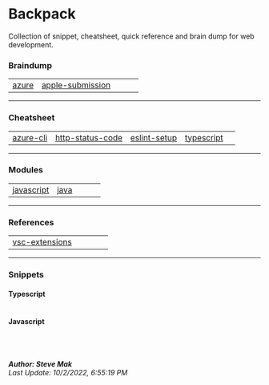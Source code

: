 # Backpack

Collection of snippet, cheatsheet, quick reference and brain dump for web development.

### Braindump
| | | | | |
| - | - | - | - | - |
| [azure](https://github.com/ssmak/backpack/blob/main/braindump/azure.md) | [apple-submission](https://github.com/ssmak/backpack/blob/main/braindump/apple-submission.md)
---
### Cheatsheet
| | | | | |
| - | - | - | - | - |
| [azure-cli](https://github.com/ssmak/backpack/blob/main/cheatsheets/azure-cli.md) | [http-status-code](https://github.com/ssmak/backpack/blob/main/cheatsheets/http-status-code.md) | [eslint-setup](https://github.com/ssmak/backpack/blob/main/cheatsheets/eslint-setup.md) | [typescript](https://github.com/ssmak/backpack/blob/main/cheatsheets/typescript.md)
---
### Modules
| | | | | |
| - | - | - | - | - |
| [javascript](https://github.com/ssmak/backpack/blob/main/modules/javascript.md) | [java](https://github.com/ssmak/backpack/blob/main/modules/java.md)
---
### References
| | | | | |
| - | - | - | - | - |
| [vsc-extensions](https://github.com/ssmak/backpack/blob/main/references/vsc-extensions.txt)
---
### Snippets
#### Typescript
| | | | | |
| - | - | - | - | - |
#### Javascript
| | | | | |
| - | - | - | - | - |

<br /><br />
**_Author: Steve Mak_**<br />
_Last Update: 10/2/2022, 6:55:19 PM_
